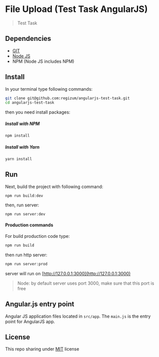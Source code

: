 # File Upload (Test Task AngularJS)

> Test Task

## Dependencies
* [GIT](https://git-scm.com/downloads) 
* [Node JS](https://nodejs.org/en/download/current/)
* NPM (Node JS includes NPM)

## Install
In your terminal type following commands:

```bash
git clone git@github.com:regizum/angularjs-test-task.git
cd angularjs-test-task
```

then you need install packages:

##### Install with NPM
```bash
npm install
```
##### Install with Yarn
```bash
yarn install 
```

## Run

Next, build the project with following command:
```
npm run build:dev
```
then, run server:

```
npm run server:dev
```

#### Production commands

For build production code type:

```bash
npm run build
```

then run http server:

```bash
npm run server:prod
```

server will run on [http://127.0.0.1:3000](http://127.0.0.1:3000)

> Node: by default server uses port 3000, make sure that this port is free

## Angular.js entry point 

Angular JS application files located in `src/app`. The `main.js` is the entry point for AngularJS app.

## License

This repo sharing under [MIT](LICENSE) license
